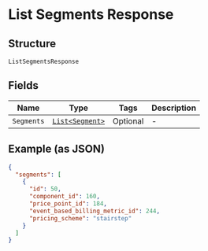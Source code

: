 
# List Segments Response

## Structure

`ListSegmentsResponse`

## Fields

| Name | Type | Tags | Description |
|  --- | --- | --- | --- |
| `Segments` | [`List<Segment>`](../../doc/models/segment.md) | Optional | - |

## Example (as JSON)

```json
{
  "segments": [
    {
      "id": 50,
      "component_id": 160,
      "price_point_id": 184,
      "event_based_billing_metric_id": 244,
      "pricing_scheme": "stairstep"
    }
  ]
}
```


